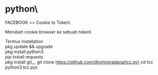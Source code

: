 # python\
FACEBOOK >> Cookie to Token\

Merubah cookie browser ke sebuah token\

Termux installation\
pkg update && upgrade\
pkg install python3\
pip install requests\
pkg install git__
git clone https://github.com/dhohirpradana/tcc.py\
cd tcc\
python3 tcc.pyc
